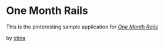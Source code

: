 # One Month Rails

This is the pinteresting sample application for [*One Month Rails*](onemonthrails.com)

by [xtina](github.com/ceatran)